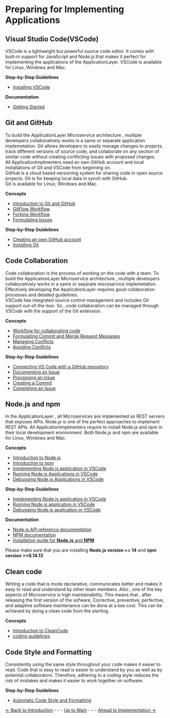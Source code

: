 # Preparing for Implementing Applications

## Visual Studio Code(VSCode)
VSCode is a lightweight but powerful source code editor.
It comes with built-in support for JavaScript and Node.js that makes it perfect for implementing the applications of the ApplicationLayer.
VSCode is available for Linux, Windows and Mac.

**Step-by-Step Guidelines**
* [Installing VSCode](../../PreparingSpecifying/InstallingVSCode/InstallingVSCode.md)

**Documentation**
* [Getting Started](https://code.visualstudio.com/docs) 

## Git and GitHub

To build the ApplicationLayer Microservice architecture , multiple developers collaboratively works in a same or separate application implemetation. 
Git allows developers to easily manage changes to projects, track different versions of source code, and collaborate on any section of similar code without creating conflicting issues with proposed changes.  
All ApplicationImplmenters need an own GitHub account and local installations of Git and VSCode from beginning on.  
GitHub is a cloud based versioning system for sharing code in open source projects. Git is for keeping local data in synch with GitHub.  
Git is available for Linux, Windows and Mac.

**Concepts**
* [Introduction to Git and GitHub](../../PreparingSpecifying/Introduction2Git/Introduction2Git.md)
* [GitFlow Workflow](../../PreparingSpecifying/GitFlowWorkflow/GitFlowWorkflow.md)
* [Forking Workflow](../../PreparingSpecifying/ForkingWorkflow/ForkingWorkflow.md)
* [Formulating Issues](../../PreparingSpecifying/FormulatingIssues/FormulatingIssues.md)

**Step-by-Step Guidelines**
* [Creating an own GitHub account](../../PreparingSpecifying/OwnGitHubAccount/OwnGitHubAccount.md)
* [Installing Git](../../PreparingSpecifying/InstallingGit/InstallingGit.md)

## Code Collaboration

Code collaboration is the process of working on the code with a team. To build the ApplicationLayer Microservice architecture , multiple developers collaboratively works in a same or separate microservice implemetation. 
Effectively developing the ApplicationLayer requires good collaboration processes and detailed guidelines.  
VSCode has integrated source control management and includes Git support out-of-the-box. So , code collaboration can be managed through VSCode with the support of the Git extension.

**Concepts**
* [Workflow for collaborating code](./ConceptOfCodeCollaboration/ConceptOfCodeCollaboration.md)
* [Formulating Commit and Merge Request Messages](../../PreparingSpecifying/FormulatingCommitMessages/FormulatingCommitMessages.md)
* [Managing Conflicts](../../PreparingSpecifying/ConflictManagement/ConflictManagement.md)
* [Avoiding Conflicts](../../PreparingSpecifying/AvoidingConflicts/AvoidingConflicts.md)

**Step-by-Step Guidelines**
* [Connecting VS Code with a GitHub repository](../../PreparingSpecifying/VSCode2GitHub/VSCode2GitHub.md)
* [Documenting an Issue](../../PreparingSpecifying/DocumentingAnIssue/DocumentingAnIssue.md)
* [Processing an Issue](../../PreparingSpecifying/ProcessingAnIssue/ProcessingAnIssue.md)
* [Creating a Commit](../../PreparingSpecifying/CreatingCommit/CreatingCommit.md)
* [Completing an Issue](../../PreparingSpecifying/CreatingMergeRequest/CreatingMergeRequest.md)

## Node.js and npm

In the ApplicationLayer , all Microservices are implemented as REST servers that exposes APIs. 
Node.js is one of the perfect approaches to implement REST APIs. 
All ApplicationImplmenters require to install Node.js and npm in their local development environment. 
Both Node.js and npm are available for Linux, Windows and Mac.

**Concepts**
* [Introduction to Node.js](./Introduction2NodeJs/Introduction2NodeJs.md)
* [Introduction to npm](./Introduction2Npm/Introduction2Npm.md)
* [Implementing Node.js application in VSCode](./ConceptOfCodingNodeJsInVSCode/ConceptOfCodingNodeJsInVSCode.md)
* [Running Node.js Applications in VSCode](./ConceptOfRunningNodeJsInVSCode/ConceptOfRunningNodeJsInVSCode.md)
* [Debugging Node.js Applications in VSCode](./ConceptOfDebuggingNodeJsInVSCode/ConceptOfDebuggingNodeJsInVSCode.md)

**Step-by-Step Guidelines**
* [Implementing Node.js application in VSCode](./Steps2CodeNodeJs/Steps2CodeNodeJs.md)
* [Running Node.js application in VSCode](./Steps2RunNodeJs/Steps2RunNodeJs.md)
* [Debugging Node.js application in VSCode](./Steps2DebugNodeJs/Steps2DebugNodeJs.md)

**Documentation**
* [Node.js API reference documentation](https://nodejs.org/api/)
* [NPM documentation](https://docs.npmjs.com/about-npm)
* [Installation guide for **Node.js** and **NPM**](https://docs.npmjs.com/downloading-and-installing-node-js-and-npm)

Please make sure that you are installing **Node.js version >= 14** and **npm version >=6.14.13**

## Clean code

Writing a code that is mode declarative, communicates better and makes it easy to read and understand by other team members.
Also , one of the key aspects of Microservice is high maintainability. This means that , after releasing the first version of the sofware, Corrective, preventive, perfective, and adaptive software maintenance can be done at a low cost. 
This can be achieved by doing a clean code from the starting.

**Concepts**
* [Introduction to CleanCode](./ConceptOfCleanCoding/ConceptOfCleanCoding.md)
* [coding guidelines](./ConceptOfCodingGuidelines/ConceptOfCodingGuidelines.md)

## Code Style and Formatting

Consistently using the same style throughout your code makes it easier to read. Code that is easy to read is easier to understand by you as well as by potential collaborators. Therefore, adhering to a coding style reduces the risk of mistakes and makes it easier to work together on software. 

**Step-by-Step Guidelines**
* [Automatic Code Style and Formatting](./Steps2AutomateCodeFormating/Steps2AutomateCodeFormating.md)


[<- Back to Introduction](../ImplementingApplications.md) - - - [Up to Main](../Main.md) - - - [Ahead to Implementation ->](../ImplementingApplication/ImplementingApplications.md)
